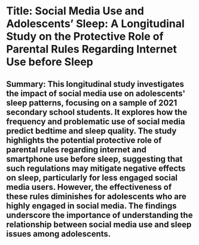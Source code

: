 # Title: Social Media Use and Adolescents’ Sleep: A Longitudinal Study on the Protective Role of Parental Rules Regarding Internet Use before Sleep

## Summary: This longitudinal study investigates the impact of social media use on adolescents' sleep patterns, focusing on a sample of 2021 secondary school students. It explores how the frequency and problematic use of social media predict bedtime and sleep quality. The study highlights the potential protective role of parental rules regarding internet and smartphone use before sleep, suggesting that such regulations may mitigate negative effects on sleep, particularly for less engaged social media users. However, the effectiveness of these rules diminishes for adolescents who are highly engaged in social media. The findings underscore the importance of understanding the relationship between social media use and sleep issues among adolescents.